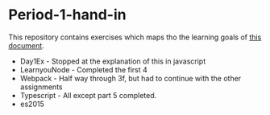 # Period-1-hand-in

This repository contains exercises which maps tho the learning goals of [this document](https://docs.google.com/document/d/1nOrVsZGVxK0RMW-1MJPjurROR50Fq2NQbi4iOaBN-M0/edit).

- Day1Ex - Stopped at the explanation of this in javascript
- LearnyouNode - Completed the first 4
- Webpack - Half way through 3f, but had to continue with the other assignments
- Typescript - All except part 5 completed.
- es2015
